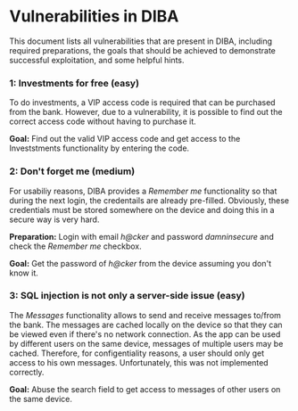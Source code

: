 # Vulnerabilities in DIBA

This document lists all vulnerabilities that are present in DIBA, including required preparations, the goals that should be achieved to demonstrate successful exploitation, and some helpful hints.

### 1: Investments for free (easy)
To do investments, a VIP access code is required that can be purchased from the bank. However, due to a vulnerability, it is possible to find out the correct access code without having to purchase it.

**Goal:** Find out the valid VIP access code and get access to the Investstments functionality by entering the code.

### 2: Don't forget me (medium)
For usabiliy reasons, DIBA provides a *Remember me* functionality so that during the next login, the credentails are already pre-filled. Obviously, these credentials must be stored somewhere on the device and doing this in a secure way is very hard.

**Preparation:** Login with email *h@cker* and password *damninsecure* and check the *Remember me* checkbox.

**Goal:** Get the password of *h@cker* from the device assuming you don't know it.

### 3: SQL injection is not only a server-side issue (easy)
The *Messages* functionality allows to send and receive messages to/from the bank. The messages are cached locally on the device so that they can be viewed even if there's no network connection. As the app can be used by different users on the same device, messages of multiple users may be cached. Therefore, for configentiality reasons, a user should only get access to his own messages. Unfortunately, this was not implemented correctly.

**Goal:** Abuse the search field to get access to messages of other users on the same device.
